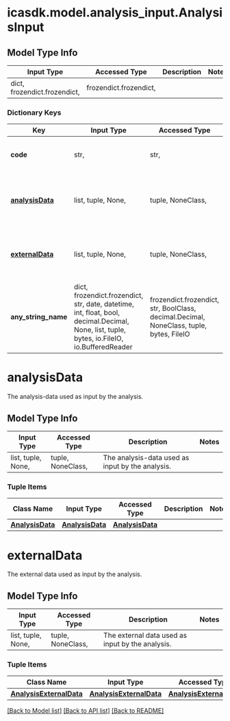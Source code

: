 # icasdk.model.analysis_input.AnalysisInput

## Model Type Info
Input Type | Accessed Type | Description | Notes
------------ | ------------- | ------------- | -------------
dict, frozendict.frozendict,  | frozendict.frozendict,  |  | 

### Dictionary Keys
Key | Input Type | Accessed Type | Description | Notes
------------ | ------------- | ------------- | ------------- | -------------
**code** | str,  | str,  | The name of the input-parameter. | 
**[analysisData](#analysisData)** | list, tuple, None,  | tuple, NoneClass,  | The analysis-data used as input by the analysis. | [optional] 
**[externalData](#externalData)** | list, tuple, None,  | tuple, NoneClass,  | The external data used as input by the analysis. | [optional] 
**any_string_name** | dict, frozendict.frozendict, str, date, datetime, int, float, bool, decimal.Decimal, None, list, tuple, bytes, io.FileIO, io.BufferedReader | frozendict.frozendict, str, BoolClass, decimal.Decimal, NoneClass, tuple, bytes, FileIO | any string name can be used but the value must be the correct type | [optional]

# analysisData

The analysis-data used as input by the analysis.

## Model Type Info
Input Type | Accessed Type | Description | Notes
------------ | ------------- | ------------- | -------------
list, tuple, None,  | tuple, NoneClass,  | The analysis-data used as input by the analysis. | 

### Tuple Items
Class Name | Input Type | Accessed Type | Description | Notes
------------- | ------------- | ------------- | ------------- | -------------
[**AnalysisData**](AnalysisData.md) | [**AnalysisData**](AnalysisData.md) | [**AnalysisData**](AnalysisData.md) |  | 

# externalData

The external data used as input by the analysis.

## Model Type Info
Input Type | Accessed Type | Description | Notes
------------ | ------------- | ------------- | -------------
list, tuple, None,  | tuple, NoneClass,  | The external data used as input by the analysis. | 

### Tuple Items
Class Name | Input Type | Accessed Type | Description | Notes
------------- | ------------- | ------------- | ------------- | -------------
[**AnalysisExternalData**](AnalysisExternalData.md) | [**AnalysisExternalData**](AnalysisExternalData.md) | [**AnalysisExternalData**](AnalysisExternalData.md) |  | 

[[Back to Model list]](../../README.md#documentation-for-models) [[Back to API list]](../../README.md#documentation-for-api-endpoints) [[Back to README]](../../README.md)

